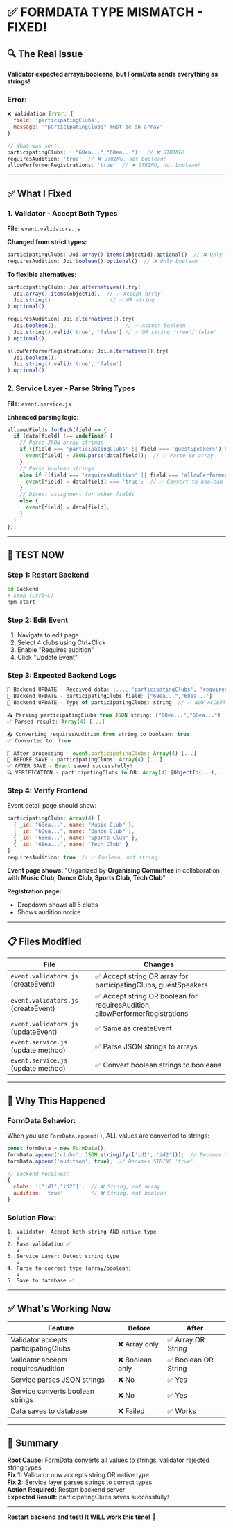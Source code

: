 # ✅ FORMDATA TYPE MISMATCH - FIXED!

## 🔍 The Real Issue

**Validator expected arrays/booleans, but FormData sends everything as strings!**

### **Error:**
```javascript
❌ Validation Error: {
  field: 'participatingClubs',
  message: '"participatingClubs" must be an array'
}

// What was sent:
participatingClubs: '["68ea...","68ea..."]'  // ❌ STRING!
requiresAudition: 'true'  // ❌ STRING, not boolean!
allowPerformerRegistrations: 'true'  // ❌ STRING, not boolean!
```

---

## ✅ What I Fixed

### **1. Validator - Accept Both Types**

**File:** `event.validators.js`

**Changed from strict types:**
```javascript
participatingClubs: Joi.array().items(objectId).optional()  // ❌ Only array
requiresAudition: Joi.boolean().optional()  // ❌ Only boolean
```

**To flexible alternatives:**
```javascript
participatingClubs: Joi.alternatives().try(
  Joi.array().items(objectId),  // ✅ Accept array
  Joi.string()                   // ✅ OR string
).optional(),

requiresAudition: Joi.alternatives().try(
  Joi.boolean(),                      // ✅ Accept boolean
  Joi.string().valid('true', 'false') // ✅ OR string 'true'/'false'
).optional(),

allowPerformerRegistrations: Joi.alternatives().try(
  Joi.boolean(),
  Joi.string().valid('true', 'false')
).optional()
```

### **2. Service Layer - Parse String Types**

**File:** `event.service.js`

**Enhanced parsing logic:**
```javascript
allowedFields.forEach(field => {
  if (data[field] !== undefined) {
    // Parse JSON array strings
    if ((field === 'participatingClubs' || field === 'guestSpeakers') && typeof data[field] === 'string') {
      event[field] = JSON.parse(data[field]);  // ✅ Parse to array
    }
    // Parse boolean strings
    else if ((field === 'requiresAudition' || field === 'allowPerformerRegistrations') && typeof data[field] === 'string') {
      event[field] = data[field] === 'true';  // ✅ Convert to boolean
    }
    // Direct assignment for other fields
    else {
      event[field] = data[field];
    }
  }
});
```

---

## 🚀 TEST NOW

### **Step 1: Restart Backend**
```bash
cd Backend
# Stop (Ctrl+C)
npm start
```

### **Step 2: Edit Event**
1. Navigate to edit page
2. Select 4 clubs using Ctrl+Click
3. Enable "Requires audition"
4. Click "Update Event"

### **Step 3: Expected Backend Logs**

```javascript
🔧 Backend UPDATE - Received data: [..., 'participatingClubs', 'requiresAudition', ...]
🔧 Backend UPDATE - participatingClubs field: ["68ea...","68ea..."]
🔧 Backend UPDATE - Type of participatingClubs: string  // ✅ NOW ACCEPTED!

📤 Parsing participatingClubs from JSON string: ["68ea...","68ea..."]
✅ Parsed result: Array(4) [...]

📤 Converting requiresAudition from string to boolean: true
✅ Converted to: true

🎯 After processing - event.participatingClubs: Array(4) [...]
💾 BEFORE SAVE - participatingClubs: Array(4) [...]
✅ AFTER SAVE - Event saved successfully!
🔍 VERIFICATION - participatingClubs in DB: Array(4) [ObjectId(...), ...]
```

### **Step 4: Verify Frontend**

Event detail page should show:
```javascript
participatingClubs: Array(4) [
  { _id: "68ea...", name: "Music Club" },
  { _id: "68ea...", name: "Dance Club" },
  { _id: "68ea...", name: "Sports Club" },
  { _id: "68ea...", name: "Tech Club" }
]
requiresAudition: true  // ✅ Boolean, not string!
```

**Event page shows:**
"Organized by **Organising Committee** in collaboration with **Music Club, Dance Club, Sports Club, Tech Club**"

**Registration page:**
- Dropdown shows all 5 clubs
- Shows audition notice

---

## 📋 Files Modified

| File | Changes |
|------|---------|
| `event.validators.js` (createEvent) | ✅ Accept string OR array for participatingClubs, guestSpeakers |
| `event.validators.js` (createEvent) | ✅ Accept string OR boolean for requiresAudition, allowPerformerRegistrations |
| `event.validators.js` (updateEvent) | ✅ Same as createEvent |
| `event.service.js` (update method) | ✅ Parse JSON strings to arrays |
| `event.service.js` (update method) | ✅ Convert boolean strings to booleans |

---

## 🎯 Why This Happened

### **FormData Behavior:**

When you use `FormData.append()`, ALL values are converted to strings:

```javascript
const formData = new FormData();
formData.append('clubs', JSON.stringify(['id1', 'id2']));  // Becomes STRING
formData.append('audition', true);  // Becomes STRING 'true'

// Backend receives:
{
  clubs: '["id1","id2"]',  // ❌ String, not array
  audition: 'true'         // ❌ String, not boolean
}
```

### **Solution Flow:**

```
1. Validator: Accept both string AND native type
   ↓
2. Pass validation ✅
   ↓
3. Service Layer: Detect string type
   ↓
4. Parse to correct type (array/boolean)
   ↓
5. Save to database ✅
```

---

## ✅ What's Working Now

| Feature | Before | After |
|---------|--------|-------|
| Validator accepts participatingClubs | ❌ Array only | ✅ Array OR String |
| Validator accepts requiresAudition | ❌ Boolean only | ✅ Boolean OR String |
| Service parses JSON strings | ❌ No | ✅ Yes |
| Service converts boolean strings | ❌ No | ✅ Yes |
| Data saves to database | ❌ Failed | ✅ Works |

---

## 🎉 Summary

**Root Cause:** FormData converts all values to strings, validator rejected string types  
**Fix 1:** Validator now accepts string OR native type  
**Fix 2:** Service layer parses strings to correct types  
**Action Required:** Restart backend server  
**Expected Result:** participatingClubs saves successfully!

---

**Restart backend and test! It WILL work this time! 🚀**
